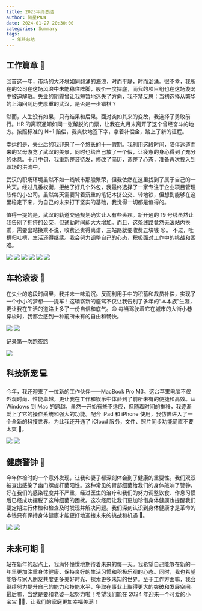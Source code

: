 ```yaml
---
title: 2023年终总结
author: 阿星𝑷𝒍𝒖𝒔
date: 2024-01-27 20:30:00
categories: Summary
tags:
  - 年终总结
---
```


## 工作篇章 🏢

回首这一年，市场的大环境如同翻涌的海浪，时而平静，时而汹涌。很不幸，我所在的公司在这场风浪中未能稳住阵脚，股价一度探底，而我的项目组也在这场漩涡中被迫解散。失业的阴霾曾让我短暂地迷失了方向，我不禁反思：当初选择从繁华的上海回到历史厚重的武汉，是否是一步错棋？

然而，人生没有如果，只有结果和后果。面对突如其来的变故，我选择了勇敢前行。HR 的离职通知如同一张解脱的门票，让我在九月末离开了这个曾经奋斗的地方。按照标准的 N+1 赔偿，我爽快地签下字，拿着补偿金，踏上了新的征程。

幸运的是，失业后的我迎来了一个悠长的十一假期。我利用这段时间，陪伴远道而来的父母游览了武汉的美景，同时也给自己放了一个假，让疲惫的身心得到了充分的休息。十月中旬，我重新整装待发，修改了简历，调整了心态，准备再次投入到职场的洪流中。

武汉的职场环境虽然不如一线城市那般繁荣，但我依然在这里找到了属于自己的一片天。经过几番权衡，拒绝了好几个外包，我最终选择了一家专注于企业项目管理软件的小公司。虽然每天需要背着沉重的笔记本挤公交、转地铁，但想到能够在这里稳定下来，为自己的未来打下坚实的基础，我觉得一切都是值得的。

值得一提的是，武汉的轨道交通规划确实让人有些头疼。新开通的 19 号线虽然让我告别了拥挤的公交，但通勤时间却大大增加。而且，这条线路竟然无法站内换乘，需要出站换乘不说，收费还贵得离谱，三站路就要收费五块钱 😡。 不过，吐槽归吐槽，生活还得继续。我会努力调整自己的心态，积极面对工作中的挑战和困难。

![ ](/images/summary/summary-07.jpg)
![ ](/images/summary/summary-08.jpg)
![ ](/images/summary/summary-09.jpg)
![ ](/images/summary/summary-10.jpg)
![ ](/images/summary/summary-11.jpg)
![ ](/images/summary/summary-12.jpg)

## 车轮滚滚 🚗

在失业的这段时间里，我并未一味消沉。反而利用手中的积蓄和裁员补偿，实现了一个小小的梦想——提车！这辆崭新的座驾不仅让我告别了多年的“本本族”生涯，更让我在生活的道路上多了一份自信和底气。😊 每当驾驶着它在城市的大街小巷穿梭时，我都会感到一种前所未有的自由和畅快。

![ ](/images/summary/summary-13.jpg)
![ ](/images/summary/summary-14.jpg)

记录第一次跑夜路

![ ](/images/summary/summary-15.jpg)

## 科技新宠 💻

今年，我还迎来了一位新的工作伙伴——MacBook Pro M3。这台苹果电脑不仅外观时尚、性能卓越，更让我在工作和娱乐中体验到了前所未有的便捷和高效。从 Windows 到 Mac 的跨越，虽然一开始有些不适应，但随着时间的推移，我逐渐爱上了它的操作系统和强大的功能。配合 iPad 和 iPhone 使用，我仿佛进入了一个全新的科技世界。为此我还开通了 iCloud 服务，文件、照片同步功能简直不要太爽 🤣。

![ ](/images/summary/summary-16.jpg)
![ ](/images/summary/summary-17.jpg)

## 健康警钟 🦠

今年体检时的一个意外发现，让我和妻子都深刻体会到了健康的重要性。我们双双被查出感染了幽门螺旋杆菌阳性。这种常见的胃部细菌给我们的身体敲响了警钟。好在我们的感染程度并不严重，经过医生的治疗和我们的努力调整饮食、作息习惯后已经成功摆脱了这种细菌的困扰。这次经历让我们更加珍惜身体健康也提醒我们要定期进行体检和检查及时发现并解决问题。我们深刻认识到身体健康才是革命的本钱只有保持身体健康才能更好地迎接未来的挑战和机遇 💊。

![ ](/images/summary/summary-18.jpg)
![ ](/images/summary/summary-19.jpg)

## 未来可期 🎉

站在新年的起点上，我满怀憧憬地期待着未来的每一天。我希望自己能够在新的一年里更加注重身体健康、保持良好的生活习惯和积极乐观的心态。同时，我也希望能够与家人朋友共度更多美好时光、探索更多未知的世界。至于工作方面嘛，我会继续努力提升自己的能力和技能水平，争取在事业上取得更大的突破和发展空间。最后嘛，当然是要和老婆一起努力啦！希望我们能在 2024 年迎来一个可爱的小宝宝 👶🏻，让我们的家庭更加幸福美满！
